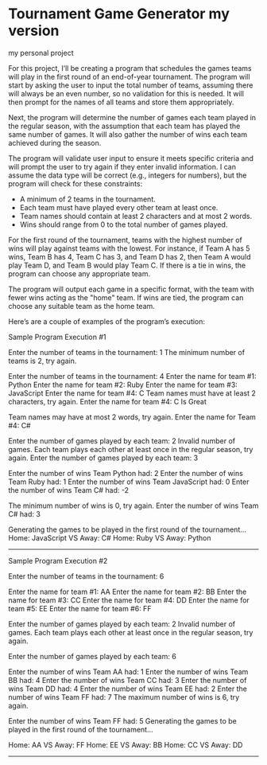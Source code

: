 # Tournament Game Generator my version
 my personal project


For this project, I’ll be creating a program that schedules the games teams will play in the first round of an end-of-year tournament.
The program will start by asking the user to input the total number of teams, assuming there will always be an even number, so no validation for this is needed. It will then prompt for the names of all teams and store them appropriately.

Next, the program will determine the number of games each team played in the regular season, with the assumption that each team has played the same number of games. It will also gather the number of wins each team achieved during the season.

The program will validate user input to ensure it meets specific criteria and will prompt the user to try again if they enter invalid information. I can assume the data type will be correct (e.g., integers for numbers), but the program will check for these constraints:

- A minimum of 2 teams in the tournament.
- Each team must have played every other team at least once.
- Team names should contain at least 2 characters and at most 2 words.
- Wins should range from 0 to the total number of games played.

For the first round of the tournament, teams with the highest number of wins will play against teams with the lowest. For instance, if Team A has 5 wins, Team B has 4, Team C has 3, and Team D has 2, then Team A would play Team D, and Team B would play Team C. If there is a tie in wins, the program can choose any appropriate team.

The program will output each game in a specific format, with the team with fewer wins acting as the "home" team. If wins are tied, the program can choose any suitable team as the home team.

Here’s are a couple of examples of the program’s execution:


Sample Program Execution #1

Enter the number of teams in the tournament: 1
The minimum number of teams is 2, try again.

Enter the number of teams in the tournament: 4
Enter the name for team #1: Python
Enter the name for team #2: Ruby
Enter the name for team #3: JavaScript
Enter the name for team #4: C
Team names must have at least 2 characters, try again.
Enter the name for team #4: C Is Great

Team names may have at most 2 words, try again.
Enter the name for Team #4: C#

Enter the number of games played by each team: 2
Invalid number of games. Each team plays each other at least once in the regular season, try again.
Enter the number of games played by each team: 3

Enter the number of wins Team Python had: 2 
Enter the number of wins Team Ruby had: 1 
Enter the number of wins Team JavaScript had: 0 
Enter the number of wins Team C# had: -2

The minimum number of wins is 0, try again.
Enter the number of wins Team C# had: 3

Generating the games to be played in the first round of the tournament...
Home: JavaScript VS Away: C#
Home: Ruby VS Away: Python

-------------------------------------------------------------------------

Sample Program Execution #2

Enter the number of teams in the tournament: 6

Enter the name for team #1: AA
Enter the name for team #2: BB
Enter the name for team #3: CC
Enter the name for team #4: DD
Enter the name for team #5: EE
Enter the name for team #6: FF

Enter the number of games played by each team: 2
Invalid number of games. Each team plays each other at least once in the regular season, try again.

Enter the number of games played by each team: 6

Enter the number of wins Team AA had: 1 
Enter the number of wins Team BB had: 4 
Enter the number of wins Team CC had: 3 
Enter the number of wins Team DD had: 4 
Enter the number of wins Team EE had: 2 
Enter the number of wins Team FF had: 7 
The maximum number of wins is 6, try again.

Enter the number of wins Team FF had: 5 
Generating the games to be played in the first round of the tournament...

Home: AA VS Away: FF
Home: EE VS Away: BB
Home: CC VS Away: DD


----------------------------------------------------------------------------------------------------------------------------------------------------------------------------------------------------------------------------------------------------------
